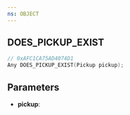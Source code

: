 ```yaml
---
ns: OBJECT
---
```

## DOES_PICKUP_EXIST

```c
// 0xAFC1CA75AD4074D1
Any DOES_PICKUP_EXIST(Pickup pickup);
```

## Parameters
* **pickup**:
